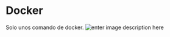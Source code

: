 ﻿# Docker

Solo unos comando de docker.
![enter image description here](https://avatars.githubusercontent.com/u/5429470?s=200&v=4)

